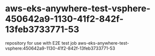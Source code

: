 # aws-eks-anywhere-test-vsphere-450642a9-1130-41f2-842f-13feb3733771-53
repository for use with E2E test job aws-eks-anywhere-test-vsphere:450642a9-1130-41f2-842f-13feb3733771-53
